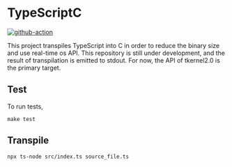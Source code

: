 # TypeScriptC

[![github-action](https://github.com/Matts966/TypeScriptC/workflows/test/badge.svg)](https://github.com/Matts966/TypeScriptC/actions)

This project transpiles TypeScript into C in order to reduce the binary size and use real-time os API. 
This repository is still under development, and the result of transpilation is emitted to stdout. 
For now, the API of tkernel2.0 is the primary target.

## Test

To run tests,

```
make test
```

## Transpile

```
npx ts-node src/index.ts source_file.ts
```
